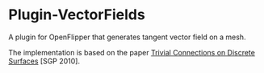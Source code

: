 # Plugin-VectorFields

A plugin for OpenFlipper that generates tangent vector field on a mesh.

The implementation is based on the paper [Trivial Connections on Discrete Surfaces](https://www.cs.cmu.edu/~kmcrane/Projects/TrivialConnections/) [SGP 2010]. 

